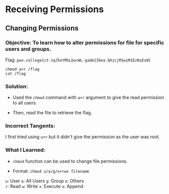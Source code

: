 # Receiving Permissions
## Changing Permissions

### Objective: To learn how to alter permissions for file for specific users and groups.

Flag: `pwn.college{ct-zqJ5eYMSLbocWL-gadm1I6ea.QXzcjM1wiM1EzNzEzW}`

```
chmod a+r /flag
cat /flag
```

### Solution:

- Used the `chmod` command with `a+r` argument to give the read permission to all users. 

- Then, read the file to retrieve the flag.


### Incorrect Tangents:

I first tried using `u+r` but it didn't give the permission as the user was root.

### What I Learned: 

- `chmod` function can be used to change file permissions. 

- Format: `chmod u/a/g/o+rwx filename` 

`u`: User
`a`: All Users
`g`: Group
`o`: Others </br>
`r`: Read
`w`: Write
`x`: Execute 
`a`: Append